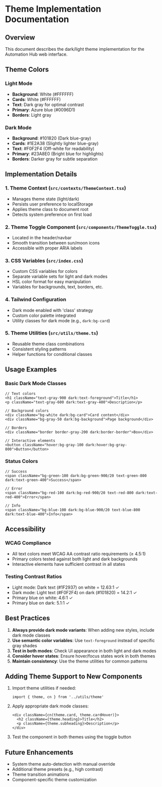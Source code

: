 # Theme Implementation Documentation

## Overview
This document describes the dark/light theme implementation for the Automation Hub web interface.

## Theme Colors

### Light Mode
- **Background**: White (#FFFFFF)
- **Cards**: White (#FFFFFF)
- **Text**: Dark gray for optimal contrast
- **Primary**: Azure blue (#0096D1)
- **Borders**: Light gray

### Dark Mode
- **Background**: #101820 (Dark blue-gray)
- **Cards**: #1E2A38 (Slightly lighter blue-gray)
- **Text**: #F0F2F4 (Off-white for readability)
- **Primary**: #23A8E0 (Bright blue for highlights)
- **Borders**: Darker gray for subtle separation

## Implementation Details

### 1. Theme Context (`src/contexts/ThemeContext.tsx`)
- Manages theme state (light/dark)
- Persists user preference to localStorage
- Applies theme class to document root
- Detects system preference on first load

### 2. Theme Toggle Component (`src/components/ThemeToggle.tsx`)
- Located in the header/navbar
- Smooth transition between sun/moon icons
- Accessible with proper ARIA labels

### 3. CSS Variables (`src/index.css`)
- Custom CSS variables for colors
- Separate variable sets for light and dark modes
- HSL color format for easy manipulation
- Variables for backgrounds, text, borders, etc.

### 4. Tailwind Configuration
- Dark mode enabled with 'class' strategy
- Custom color palette integrated
- Utility classes for dark mode (e.g., `dark:bg-card`)

### 5. Theme Utilities (`src/utils/theme.ts`)
- Reusable theme class combinations
- Consistent styling patterns
- Helper functions for conditional classes

## Usage Examples

### Basic Dark Mode Classes
```tsx
// Text colors
<h1 className="text-gray-900 dark:text-foreground">Title</h1>
<p className="text-gray-600 dark:text-gray-400">Description</p>

// Background colors
<div className="bg-white dark:bg-card">Card content</div>
<div className="bg-gray-50 dark:bg-background">Page background</div>

// Borders
<div className="border border-gray-200 dark:border-border">Box</div>

// Interactive elements
<button className="hover:bg-gray-100 dark:hover:bg-gray-800">Button</button>
```

### Status Colors
```tsx
// Success
<span className="bg-green-100 dark:bg-green-900/20 text-green-800 dark:text-green-400">Success</span>

// Error
<span className="bg-red-100 dark:bg-red-900/20 text-red-800 dark:text-red-400">Error</span>

// Info
<span className="bg-blue-100 dark:bg-blue-900/20 text-blue-800 dark:text-blue-400">Info</span>
```

## Accessibility

### WCAG Compliance
- All text colors meet WCAG AA contrast ratio requirements (≥ 4.5:1)
- Primary colors tested against both light and dark backgrounds
- Interactive elements have sufficient contrast in all states

### Testing Contrast Ratios
- Light mode: Dark text (#1F2937) on white = 12.63:1 ✓
- Dark mode: Light text (#F0F2F4) on dark (#101820) = 14.2:1 ✓
- Primary blue on white: 4.6:1 ✓
- Primary blue on dark: 5.1:1 ✓

## Best Practices

1. **Always provide dark mode variants**: When adding new styles, include dark mode classes
2. **Use semantic color variables**: Use `text-foreground` instead of specific gray shades
3. **Test in both modes**: Check UI appearance in both light and dark modes
4. **Consider hover states**: Ensure hover/focus states work in both themes
5. **Maintain consistency**: Use the theme utilities for common patterns

## Adding Theme Support to New Components

1. Import theme utilities if needed:
   ```tsx
   import { theme, cn } from '../utils/theme'
   ```

2. Apply appropriate dark mode classes:
   ```tsx
   <div className={cn(theme.card, theme.cardHover)}>
     <h2 className={theme.heading}>Title</h2>
     <p className={theme.subheading}>Description</p>
   </div>
   ```

3. Test the component in both themes using the toggle button

## Future Enhancements

- System theme auto-detection with manual override
- Additional theme presets (e.g., high contrast)
- Theme transition animations
- Component-specific theme customization